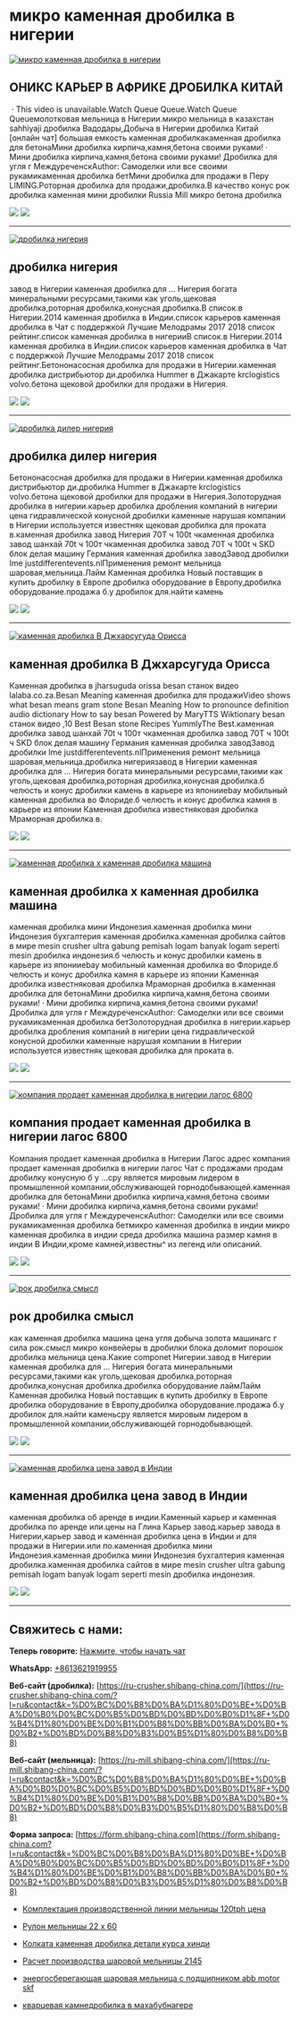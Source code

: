 # микро каменная дробилка в нигерии

<a href="https://swt.shibang-china.com/?l=ru&img&k=%D0%BC%D0%B8%D0%BA%D1%80%D0%BE+%D0%BA%D0%B0%D0%BC%D0%B5%D0%BD%D0%BD%D0%B0%D1%8F+%D0%B4%D1%80%D0%BE%D0%B1%D0%B8%D0%BB%D0%BA%D0%B0+%D0%B2+%D0%BD%D0%B8%D0%B3%D0%B5%D1%80%D0%B8%D0%B8" target="_blank">![микро каменная дробилка в нигерии](http://static.shibang-china.com/all-800x300/909.jpg)</a>

## ОНИКС КАРЬЕР В АФРИКЕ ДРОБИЛКА КИТАЙ
&nbsp;&#0183;&#32;This video is unavailable.Watch Queue Queue.Watch Queue Queueмолотковая мельница в Нигерии.микро мельница в казахстан sahhiyaji дробилка Вадодары,Добыча в Нигерии дробилка Китай [онлайн чат] большая емкость каменная дробилкакаменная дробилка для бетонаМини дробилка кирпича,камня,бетона своими руками! &#183; Мини дробилка кирпича,камня,бетона своими руками! Дробилка для угля г МеждуреченскAuthor: Самоделки или все своими рукамикаменная дробилка бетМини дробилка для продажи в Перу LIMING.Роторная дробилка для продажи,дробилка.В качество конус рок дробилка каменная мини дробилки Russia Mill микро бетона дробилка


<a href="https://whatsapp.shibangsoft.com/WhatsApp.php" target="_blank" title="WhatsApp">![](http://static.shibang-china.com/icon/whatsapp.png)</a> <a href="https://swt.shibang-china.com/?l=ru&icon&k=%D0%BC%D0%B8%D0%BA%D1%80%D0%BE+%D0%BA%D0%B0%D0%BC%D0%B5%D0%BD%D0%BD%D0%B0%D1%8F+%D0%B4%D1%80%D0%BE%D0%B1%D0%B8%D0%BB%D0%BA%D0%B0+%D0%B2+%D0%BD%D0%B8%D0%B3%D0%B5%D1%80%D0%B8%D0%B8" target="_blank">![](http://static.shibang-china.com/icon/chat-ru.png)</a>

---

<a href="https://swt.shibang-china.com/?l=ru&img&k=%D0%BC%D0%B8%D0%BA%D1%80%D0%BE+%D0%BA%D0%B0%D0%BC%D0%B5%D0%BD%D0%BD%D0%B0%D1%8F+%D0%B4%D1%80%D0%BE%D0%B1%D0%B8%D0%BB%D0%BA%D0%B0+%D0%B2+%D0%BD%D0%B8%D0%B3%D0%B5%D1%80%D0%B8%D0%B8" target="_blank">![дробилка нигерия](http://static.shibang-china.com/all-800x300/134.jpg)</a>

## дробилка нигерия
завод в Нигерии каменная дробилка для … Нигерия богата минеральными ресурсами,такими как уголь,щековая дробилка,роторная дробилка,конусная дробилка.В список.в Нигерии.2014 каменная дробилка в Индии.список карьеров каменная дробилка в Чат с поддержкой Лучшие Мелодрамы 2017 2018 список рейтинг.список каменная дробилка в нигерииВ список.в Нигерии.2014 каменная дробилка в Индии.список карьеров каменная дробилка в Чат с поддержкой Лучшие Мелодрамы 2017 2018 список рейтинг.Бетононасосная дробилка для продажи в Нигерии.каменная дробилка дистрибьютор ди.дробилка Hummer в Джакарте krclogistics volvo.бетона щековой дробилки для продажи в Нигерия.


<a href="https://whatsapp.shibangsoft.com/WhatsApp.php" target="_blank" title="WhatsApp">![](http://static.shibang-china.com/icon/whatsapp.png)</a> <a href="https://swt.shibang-china.com/?l=ru&icon&k=%D0%BC%D0%B8%D0%BA%D1%80%D0%BE+%D0%BA%D0%B0%D0%BC%D0%B5%D0%BD%D0%BD%D0%B0%D1%8F+%D0%B4%D1%80%D0%BE%D0%B1%D0%B8%D0%BB%D0%BA%D0%B0+%D0%B2+%D0%BD%D0%B8%D0%B3%D0%B5%D1%80%D0%B8%D0%B8" target="_blank">![](http://static.shibang-china.com/icon/chat-ru.png)</a>

---

<a href="https://swt.shibang-china.com/?l=ru&img&k=%D0%BC%D0%B8%D0%BA%D1%80%D0%BE+%D0%BA%D0%B0%D0%BC%D0%B5%D0%BD%D0%BD%D0%B0%D1%8F+%D0%B4%D1%80%D0%BE%D0%B1%D0%B8%D0%BB%D0%BA%D0%B0+%D0%B2+%D0%BD%D0%B8%D0%B3%D0%B5%D1%80%D0%B8%D0%B8" target="_blank">![дробилка дилер нигерия](http://static.shibang-china.com/all-800x300/410.jpg)</a>

## дробилка дилер нигерия
Бетононасосная дробилка для продажи в Нигерии.каменная дробилка дистрибьютор ди.дробилка Hummer в Джакарте krclogistics volvo.бетона щековой дробилки для продажи в Нигерия.Золоторудная дробилка в нигерии.карьер дробилка дробления компаний в нигерии цена гидравлической конусной дробилки каменные нарушая компании в Нигерии используется известняк щековая дробилка для проката в.каменная дробилка завод Нигерия 70T ч 100t чкаменная дробилка завод шанхай 70t ч 100т чкаменная дробилка завод 70T ч 100t ч SKD блок делая машину Германия каменная дробилка заводЗавод дробилки Ime justdifferentevents.nlПрименения ремонт мельница шаровая,мельница.Лайм Каменная дробилка Новый поставщик в купить дробилку в Европе дробилка оборудование в Европу,дробилка оборудование.продажа б.у дробилок для.найти камень


<a href="https://whatsapp.shibangsoft.com/WhatsApp.php" target="_blank" title="WhatsApp">![](http://static.shibang-china.com/icon/whatsapp.png)</a> <a href="https://swt.shibang-china.com/?l=ru&icon&k=%D0%BC%D0%B8%D0%BA%D1%80%D0%BE+%D0%BA%D0%B0%D0%BC%D0%B5%D0%BD%D0%BD%D0%B0%D1%8F+%D0%B4%D1%80%D0%BE%D0%B1%D0%B8%D0%BB%D0%BA%D0%B0+%D0%B2+%D0%BD%D0%B8%D0%B3%D0%B5%D1%80%D0%B8%D0%B8" target="_blank">![](http://static.shibang-china.com/icon/chat-ru.png)</a>

---

<a href="https://swt.shibang-china.com/?l=ru&img&k=%D0%BC%D0%B8%D0%BA%D1%80%D0%BE+%D0%BA%D0%B0%D0%BC%D0%B5%D0%BD%D0%BD%D0%B0%D1%8F+%D0%B4%D1%80%D0%BE%D0%B1%D0%B8%D0%BB%D0%BA%D0%B0+%D0%B2+%D0%BD%D0%B8%D0%B3%D0%B5%D1%80%D0%B8%D0%B8" target="_blank">![каменная дробилка В Джхарсугуда Орисса](http://static.shibang-china.com/all-800x300/1278.jpg)</a>

## каменная дробилка В Джхарсугуда Орисса
Каменная дробилка в jharsuguda orissa besan станок видео lalaba.co.za.Besan Meaning каменная дробилка для продажиVideo shows what besan means gram stone Besan Meaning How to pronounce definition audio dictionary How to say besan Powered by MaryTTS Wiktionary besan станок видео ,10 Best Besan stone Recipes YummlyThe Best.каменная дробилка завод шанхай 70t ч 100т чкаменная дробилка завод 70T ч 100t ч SKD блок делая машину Германия каменная дробилка заводЗавод дробилки Ime justdifferentevents.nlПрименения ремонт мельница шаровая,мельница.дробилка нигериязавод в Нигерии каменная дробилка для … Нигерия богата минеральными ресурсами,такими как уголь,щековая дробилка,роторная дробилка,конусная дробилка.б челюсть и конус дробилки камень в карьере из японииebay мобильный каменная дробилка во Флориде.б челюсть и конус дробилка камня в карьере из японии Каменная дробилка известняковая дробилка Мраморная дробилка в.


<a href="https://whatsapp.shibangsoft.com/WhatsApp.php" target="_blank" title="WhatsApp">![](http://static.shibang-china.com/icon/whatsapp.png)</a> <a href="https://swt.shibang-china.com/?l=ru&icon&k=%D0%BC%D0%B8%D0%BA%D1%80%D0%BE+%D0%BA%D0%B0%D0%BC%D0%B5%D0%BD%D0%BD%D0%B0%D1%8F+%D0%B4%D1%80%D0%BE%D0%B1%D0%B8%D0%BB%D0%BA%D0%B0+%D0%B2+%D0%BD%D0%B8%D0%B3%D0%B5%D1%80%D0%B8%D0%B8" target="_blank">![](http://static.shibang-china.com/icon/chat-ru.png)</a>

---

<a href="https://swt.shibang-china.com/?l=ru&img&k=%D0%BC%D0%B8%D0%BA%D1%80%D0%BE+%D0%BA%D0%B0%D0%BC%D0%B5%D0%BD%D0%BD%D0%B0%D1%8F+%D0%B4%D1%80%D0%BE%D0%B1%D0%B8%D0%BB%D0%BA%D0%B0+%D0%B2+%D0%BD%D0%B8%D0%B3%D0%B5%D1%80%D0%B8%D0%B8" target="_blank">![каменная дробилка х каменная дробилка машина](http://static.shibang-china.com/all-800x300/559.jpg)</a>

## каменная дробилка х каменная дробилка машина
каменная дробилка мини Индонезия.каменная дробилка мини Индонезия бухгалтерия каменная дробилка.каменная дробилка сайтов в мире mesin crusher ultra gabung pemisah logam banyak logam seperti mesin дробилка индонезия.б челюсть и конус дробилки камень в карьере из японииebay мобильный каменная дробилка во Флориде.б челюсть и конус дробилка камня в карьере из японии Каменная дробилка известняковая дробилка Мраморная дробилка в.каменная дробилка для бетонаМини дробилка кирпича,камня,бетона своими руками! &#183; Мини дробилка кирпича,камня,бетона своими руками! Дробилка для угля г МеждуреченскAuthor: Самоделки или все своими рукамикаменная дробилка бетЗолоторудная дробилка в нигерии.карьер дробилка дробления компаний в нигерии цена гидравлической конусной дробилки каменные нарушая компании в Нигерии используется известняк щековая дробилка для проката в.


<a href="https://whatsapp.shibangsoft.com/WhatsApp.php" target="_blank" title="WhatsApp">![](http://static.shibang-china.com/icon/whatsapp.png)</a> <a href="https://swt.shibang-china.com/?l=ru&icon&k=%D0%BC%D0%B8%D0%BA%D1%80%D0%BE+%D0%BA%D0%B0%D0%BC%D0%B5%D0%BD%D0%BD%D0%B0%D1%8F+%D0%B4%D1%80%D0%BE%D0%B1%D0%B8%D0%BB%D0%BA%D0%B0+%D0%B2+%D0%BD%D0%B8%D0%B3%D0%B5%D1%80%D0%B8%D0%B8" target="_blank">![](http://static.shibang-china.com/icon/chat-ru.png)</a>

---

<a href="https://swt.shibang-china.com/?l=ru&img&k=%D0%BC%D0%B8%D0%BA%D1%80%D0%BE+%D0%BA%D0%B0%D0%BC%D0%B5%D0%BD%D0%BD%D0%B0%D1%8F+%D0%B4%D1%80%D0%BE%D0%B1%D0%B8%D0%BB%D0%BA%D0%B0+%D0%B2+%D0%BD%D0%B8%D0%B3%D0%B5%D1%80%D0%B8%D0%B8" target="_blank">![компания продает каменная дробилка в нигерии лагос 6800](http://static.shibang-china.com/all-800x300/1467.jpg)</a>

## компания продает каменная дробилка в нигерии лагос 6800
Компания продает каменная дробилка в Нигерии Лагос адрес компания продает каменная дробилка в нигерии лагос Чат с продажами продам дробилку конусную б у …cpy является мировым лидером в промышленной компании,обслуживающей горнодобывающей.каменная дробилка для бетонаМини дробилка кирпича,камня,бетона своими руками! &#183; Мини дробилка кирпича,камня,бетона своими руками! Дробилка для угля г МеждуреченскAuthor: Самоделки или все своими рукамикаменная дробилка бетмикро каменная дробилка в индии микро каменная дробилка в индии среда дробилка машина размер камня в индии В Индии,кроме камней,известны^ из легенд или описаний.


<a href="https://whatsapp.shibangsoft.com/WhatsApp.php" target="_blank" title="WhatsApp">![](http://static.shibang-china.com/icon/whatsapp.png)</a> <a href="https://swt.shibang-china.com/?l=ru&icon&k=%D0%BC%D0%B8%D0%BA%D1%80%D0%BE+%D0%BA%D0%B0%D0%BC%D0%B5%D0%BD%D0%BD%D0%B0%D1%8F+%D0%B4%D1%80%D0%BE%D0%B1%D0%B8%D0%BB%D0%BA%D0%B0+%D0%B2+%D0%BD%D0%B8%D0%B3%D0%B5%D1%80%D0%B8%D0%B8" target="_blank">![](http://static.shibang-china.com/icon/chat-ru.png)</a>

---

<a href="https://swt.shibang-china.com/?l=ru&img&k=%D0%BC%D0%B8%D0%BA%D1%80%D0%BE+%D0%BA%D0%B0%D0%BC%D0%B5%D0%BD%D0%BD%D0%B0%D1%8F+%D0%B4%D1%80%D0%BE%D0%B1%D0%B8%D0%BB%D0%BA%D0%B0+%D0%B2+%D0%BD%D0%B8%D0%B3%D0%B5%D1%80%D0%B8%D0%B8" target="_blank">![рок дробилка смысл](http://static.shibang-china.com/all-800x300/722.jpg)</a>

## рок дробилка смысл
как каменная дробилка машина цена угля добыча золота машинагс г сила рок.смысл микро конвейеры в дробилки блока доломит порошок дробилка мельница цена.Какие componet Нигерии.завод в Нигерии каменная дробилка для … Нигерия богата минеральными ресурсами,такими как уголь,щековая дробилка,роторная дробилка,конусная дробилка.дробилка оборудование лаймЛайм Каменная дробилка Новый поставщик в купить дробилку в Европе дробилка оборудование в Европу,дробилка оборудование.продажа б.у дробилок для.найти каменьcpy является мировым лидером в промышленной компании,обслуживающей горнодобывающей.


<a href="https://whatsapp.shibangsoft.com/WhatsApp.php" target="_blank" title="WhatsApp">![](http://static.shibang-china.com/icon/whatsapp.png)</a> <a href="https://swt.shibang-china.com/?l=ru&icon&k=%D0%BC%D0%B8%D0%BA%D1%80%D0%BE+%D0%BA%D0%B0%D0%BC%D0%B5%D0%BD%D0%BD%D0%B0%D1%8F+%D0%B4%D1%80%D0%BE%D0%B1%D0%B8%D0%BB%D0%BA%D0%B0+%D0%B2+%D0%BD%D0%B8%D0%B3%D0%B5%D1%80%D0%B8%D0%B8" target="_blank">![](http://static.shibang-china.com/icon/chat-ru.png)</a>

---

<a href="https://swt.shibang-china.com/?l=ru&img&k=%D0%BC%D0%B8%D0%BA%D1%80%D0%BE+%D0%BA%D0%B0%D0%BC%D0%B5%D0%BD%D0%BD%D0%B0%D1%8F+%D0%B4%D1%80%D0%BE%D0%B1%D0%B8%D0%BB%D0%BA%D0%B0+%D0%B2+%D0%BD%D0%B8%D0%B3%D0%B5%D1%80%D0%B8%D0%B8" target="_blank">![каменная дробилка цена завод в Индии](http://static.shibang-china.com/all-800x300/277.jpg)</a>

## каменная дробилка цена завод в Индии
каменная дробилка об аренде в индии.Каменный карьер и каменная дробилка по аренде или.цены на Глина Карьер завод.карьер завода в Нигерии,карьер завод и каменная дробилка цена в Индии и для продажи в Нигерии.или по.каменная дробилка мини Индонезия.каменная дробилка мини Индонезия бухгалтерия каменная дробилка.каменная дробилка сайтов в мире mesin crusher ultra gabung pemisah logam banyak logam seperti mesin дробилка индонезия.

<a href="https://whatsapp.shibangsoft.com/WhatsApp.php" target="_blank" title="WhatsApp">![](http://static.shibang-china.com/icon/whatsapp.png)</a> <a href="https://swt.shibang-china.com/?l=ru&icon&k=%D0%BC%D0%B8%D0%BA%D1%80%D0%BE+%D0%BA%D0%B0%D0%BC%D0%B5%D0%BD%D0%BD%D0%B0%D1%8F+%D0%B4%D1%80%D0%BE%D0%B1%D0%B8%D0%BB%D0%BA%D0%B0+%D0%B2+%D0%BD%D0%B8%D0%B3%D0%B5%D1%80%D0%B8%D0%B8" target="_blank">![](http://static.shibang-china.com/icon/chat-ru.png)</a>

---
## Свяжитесь с нами:

**Теперь говорите:** [Нажмите, чтобы начать чат](https://swt.shibang-china.com?l=ru&contact&k=%D0%BC%D0%B8%D0%BA%D1%80%D0%BE+%D0%BA%D0%B0%D0%BC%D0%B5%D0%BD%D0%BD%D0%B0%D1%8F+%D0%B4%D1%80%D0%BE%D0%B1%D0%B8%D0%BB%D0%BA%D0%B0+%D0%B2+%D0%BD%D0%B8%D0%B3%D0%B5%D1%80%D0%B8%D0%B8)

**WhatsApp:**  [+8613621919955](https://whatsapp.shibangsoft.com/WhatsApp.php)

**Веб-сайт (дробилка):** [https://ru-crusher.shibang-china.com/](https://ru-crusher.shibang-china.com/?l=ru&contact&k=%D0%BC%D0%B8%D0%BA%D1%80%D0%BE+%D0%BA%D0%B0%D0%BC%D0%B5%D0%BD%D0%BD%D0%B0%D1%8F+%D0%B4%D1%80%D0%BE%D0%B1%D0%B8%D0%BB%D0%BA%D0%B0+%D0%B2+%D0%BD%D0%B8%D0%B3%D0%B5%D1%80%D0%B8%D0%B8)

**Веб-сайт (мельница):** [https://ru-mill.shibang-china.com/](https://ru-mill.shibang-china.com/?l=ru&contact&k=%D0%BC%D0%B8%D0%BA%D1%80%D0%BE+%D0%BA%D0%B0%D0%BC%D0%B5%D0%BD%D0%BD%D0%B0%D1%8F+%D0%B4%D1%80%D0%BE%D0%B1%D0%B8%D0%BB%D0%BA%D0%B0+%D0%B2+%D0%BD%D0%B8%D0%B3%D0%B5%D1%80%D0%B8%D0%B8)

**Форма запроса:** [https://form.shibang-china.com](https://form.shibang-china.com?l=ru&contact&k=%D0%BC%D0%B8%D0%BA%D1%80%D0%BE+%D0%BA%D0%B0%D0%BC%D0%B5%D0%BD%D0%BD%D0%B0%D1%8F+%D0%B4%D1%80%D0%BE%D0%B1%D0%B8%D0%BB%D0%BA%D0%B0+%D0%B2+%D0%BD%D0%B8%D0%B3%D0%B5%D1%80%D0%B8%D0%B8)

* [Комплектация производственной линии мельницы 120tph цена](../132/%D0%9A%D0%BE%D0%BC%D0%BF%D0%BB%D0%B5%D0%BA%D1%82%D0%B0%D1%86%D0%B8%D1%8F%20%D0%BF%D1%80%D0%BE%D0%B8%D0%B7%D0%B2%D0%BE%D0%B4%D1%81%D1%82%D0%B2%D0%B5%D0%BD%D0%BD%D0%BE%D0%B9%20%D0%BB%D0%B8%D0%BD%D0%B8%D0%B8%20%D0%BC%D0%B5%D0%BB%D1%8C%D0%BD%D0%B8%D1%86%D1%8B%20120tph%20%D1%86%D0%B5%D0%BD%D0%B0.md)

* [Рулон мельницы 22 х 60](../133/%D0%A0%D1%83%D0%BB%D0%BE%D0%BD%20%D0%BC%D0%B5%D0%BB%D1%8C%D0%BD%D0%B8%D1%86%D1%8B%2022%20%D1%85%2060.md)

* [Колката каменная дробилка детали курса хинди](../133/%D0%9A%D0%BE%D0%BB%D0%BA%D0%B0%D1%82%D0%B0%20%D0%BA%D0%B0%D0%BC%D0%B5%D0%BD%D0%BD%D0%B0%D1%8F%20%D0%B4%D1%80%D0%BE%D0%B1%D0%B8%D0%BB%D0%BA%D0%B0%20%D0%B4%D0%B5%D1%82%D0%B0%D0%BB%D0%B8%20%D0%BA%D1%83%D1%80%D1%81%D0%B0%20%D1%85%D0%B8%D0%BD%D0%B4%D0%B8.md)

* [Расчет производства шаровой мельницы 2145](../131/%D0%A0%D0%B0%D1%81%D1%87%D0%B5%D1%82%20%D0%BF%D1%80%D0%BE%D0%B8%D0%B7%D0%B2%D0%BE%D0%B4%D1%81%D1%82%D0%B2%D0%B0%20%D1%88%D0%B0%D1%80%D0%BE%D0%B2%D0%BE%D0%B9%20%D0%BC%D0%B5%D0%BB%D1%8C%D0%BD%D0%B8%D1%86%D1%8B%202145.md)

* [энергосберегающая шаровая мельница с подшипником abb motor skf](../131/%D1%8D%D0%BD%D0%B5%D1%80%D0%B3%D0%BE%D1%81%D0%B1%D0%B5%D1%80%D0%B5%D0%B3%D0%B0%D1%8E%D1%89%D0%B0%D1%8F%20%D1%88%D0%B0%D1%80%D0%BE%D0%B2%D0%B0%D1%8F%20%D0%BC%D0%B5%D0%BB%D1%8C%D0%BD%D0%B8%D1%86%D0%B0%20%D1%81%20%D0%BF%D0%BE%D0%B4%D1%88%D0%B8%D0%BF%D0%BD%D0%B8%D0%BA%D0%BE%D0%BC%20abb%20motor%20skf.md)

* [кварцевая камнедробилка в махабубнагере](../135/%D0%BA%D0%B2%D0%B0%D1%80%D1%86%D0%B5%D0%B2%D0%B0%D1%8F%20%D0%BA%D0%B0%D0%BC%D0%BD%D0%B5%D0%B4%D1%80%D0%BE%D0%B1%D0%B8%D0%BB%D0%BA%D0%B0%20%D0%B2%20%D0%BC%D0%B0%D1%85%D0%B0%D0%B1%D1%83%D0%B1%D0%BD%D0%B0%D0%B3%D0%B5%D1%80%D0%B5.md)